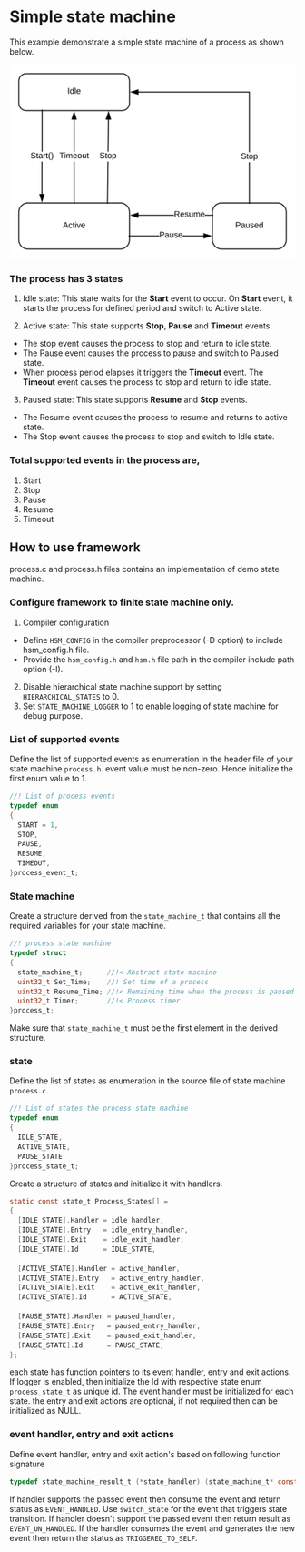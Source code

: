 Simple state machine
====================

This example demonstrate a simple state machine of a process as shown below.

![Process:Simple state machine](docs/state_diagram.svg)

### The process has 3 states
1. Idle state: This state waits for the **Start** event to occur. On **Start** event,
  it starts the process for defined period and switch to Active state.

2. Active state: This state supports **Stop**, **Pause** and **Timeout** events.
  - The stop event causes the process to stop and return to idle state.
  - The Pause event causes the process to pause and switch to Paused state.
  - When process period elapses it triggers the **Timeout** event.
    The **Timeout** event causes the process to stop and return to idle state.

3. Paused state: This state supports **Resume** and **Stop** events.
  - The Resume event causes the process to resume and returns to active state.
  - The Stop event causes the process to stop and switch to Idle state.

### Total supported events in the process are,
1. Start
2. Stop
3. Pause
4. Resume
5. Timeout


How to use framework
--------------------
process.c and process.h files contains an implementation of demo state machine.

### Configure framework to finite state machine only.

1. Compiler configuration
  - Define `HSM_CONFIG` in the compiler preprocessor (-D option) to include hsm_config.h file.
  - Provide the `hsm_config.h` and `hsm.h` file path in the compiler include path option (-I).
2. Disable hierarchical state machine support by setting `HIERARCHICAL_STATES` to 0.
3. Set `STATE_MACHINE_LOGGER` to 1 to enable logging of state machine for debug purpose.

### List of supported events

Define the list of supported events as enumeration in the header file of your state machine `process.h`.
event value must be non-zero. Hence initialize the first enum value to 1.
```C
//! List of process events
typedef enum
{
  START = 1,
  STOP,
  PAUSE,
  RESUME,
  TIMEOUT,
}process_event_t;
```

### State machine

Create a structure derived from the `state_machine_t` that contains all the required variables for your state machine.

```C
//! process state machine
typedef struct
{
  state_machine_t;      //!< Abstract state machine
  uint32_t Set_Time;    //! Set time of a process
  uint32_t Resume_Time; //!< Remaining time when the process is paused
  uint32_t Timer;       //!< Process timer
}process_t;
```
Make sure that `state_machine_t` must be the first element in the derived structure.

### state

Define the list of states as enumeration in the source file of state machine `process.c`.

```C
//! List of states the process state machine
typedef enum
{
  IDLE_STATE,
  ACTIVE_STATE,
  PAUSE_STATE
}process_state_t;
```
Create a structure of states and initialize it with handlers.

```C
static const state_t Process_States[] =
{
  [IDLE_STATE].Handler = idle_handler,
  [IDLE_STATE].Entry   = idle_entry_handler,
  [IDLE_STATE].Exit    = idle_exit_handler,
  [IDLE_STATE].Id      = IDLE_STATE,

  [ACTIVE_STATE].Handler = active_handler,
  [ACTIVE_STATE].Entry   = active_entry_handler,
  [ACTIVE_STATE].Exit    = active_exit_handler,
  [ACTIVE_STATE].Id      = ACTIVE_STATE,

  [PAUSE_STATE].Handler = paused_handler,
  [PAUSE_STATE].Entry   = paused_entry_handler,
  [PAUSE_STATE].Exit    = paused_exit_handler,
  [PAUSE_STATE].Id      = PAUSE_STATE,
};
```
each state has function pointers to its event handler, entry and exit actions.
If logger is enabled, then initialize the Id with respective state enum `process_state_t` as unique id.
The event handler must be initialized for each state.
the entry and exit actions are optional, if not required then can be initialized as NULL.

### event handler, entry and exit actions

Define event handler, entry and exit action's based on following function signature
```C
typedef state_machine_result_t (*state_handler) (state_machine_t* const state);
```

If handler supports the passed event then consume the event and return status as `EVENT_HANDLED`.
Use `switch_state` for the event that triggers state transition.
If handler doesn't support the passed event then return result as `EVENT_UN_HANDLED`.
If the handler consumes the event and generates the new event then return the status as `TRIGGERED_TO_SELF`.

